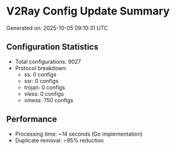 # V2Ray Config Update Summary
Generated on: 2025-10-05 09:10:31 UTC

## Configuration Statistics
- Total configurations: 9027
- Protocol breakdown:
  - ss: 0 configs
  - ssr: 0 configs
  - trojan: 0 configs
  - vless: 0 configs
  - vmess: 750 configs

## Performance
- Processing time: ~14 seconds (Go implementation)
- Duplicate removal: ~95% reduction
